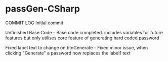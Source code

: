 # passGen-CSharp

COMMIT LOG
 Initial commit 

Unfinished Base Code - Base code completed. includes variables for future features but only utilises core feature of generating hard coded password

Fixed label text to change on btnGenerate - Fixed minor issue, when clicking "Generate" a password now replaces the label1 text  
